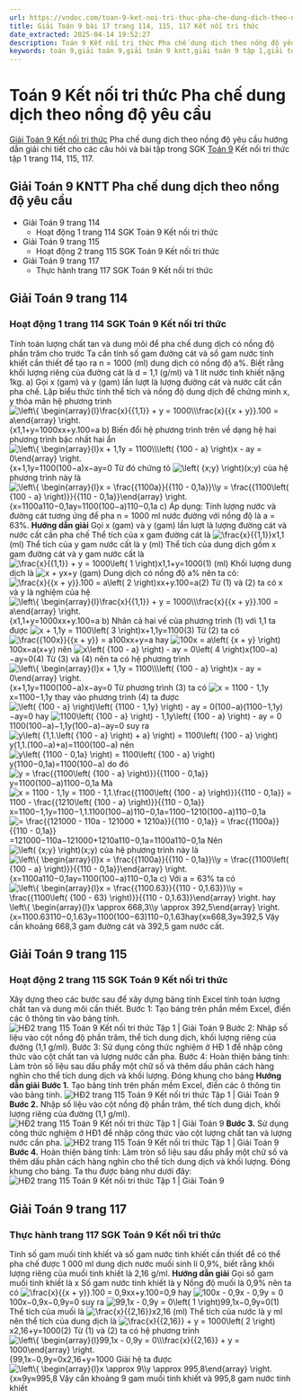 ```yaml
---
url: https://vndoc.com/toan-9-ket-noi-tri-thuc-pha-che-dung-dich-theo-nong-do-yeu-cau-321008
title: Giải Toán 9 bài 17 trang 114, 115, 117 Kết nối tri thức
date_extracted: 2025-04-14 19:52:27
description: Toán 9 Kết nối tri thức Pha chế dung dịch theo nồng độ yêu cầu hướng dẫn giải chi tiết các câu hỏi và bài tập trong SGK Toán 9 Kết nối tri thức tập 1.
keywords: toán 9,giải toán 9,giải toán 9 kntt,giải toán 9 tập 1,giải toán 9 kết nối tri thức,toán 9 kết nối tri thức tập 1,Toán 9 Kết nối tri thức Pha chế dung dịch theo nồng độ yêu cầu,giải Toán 9 Kết nối tri thức Pha chế dung dịch theo nồng độ yêu cầu,Pha chế dung dịch theo nồng độ yêu cầu,toán 9 kết nối tri thức tập 1 trang 114,toán 9 kết nối tri thức tập 1 trang 115,toán 9 kết nối tri thức tập 1 trang 116,toán 9 kết nối tri thức tập 1 trang 117
---
```


# Toán 9 Kết nối tri thức Pha chế dung dịch theo nồng độ yêu cầu
[Giải Toán 9 Kết nối tri thức](<https://vndoc.com/toan-9-ket-noi-tri-thuc>) Pha chế dung dịch theo nồng độ yêu cầu hướng dẫn giải chi tiết cho các câu hỏi và bài tập trong SGK [Toán 9](<https://vndoc.com/toan-lop9>) Kết nối tri thức tập 1 trang 114, 115, 117.
## Giải Toán 9 KNTT Pha chế dung dịch theo nồng độ yêu cầu
  * Giải Toán 9 trang 114
    * Hoạt động 1 trang 114 SGK Toán 9 Kết nối tri thức
  * Giải Toán 9 trang 115
    * Hoạt động 2 trang 115 SGK Toán 9 Kết nối tri thức
  * Giải Toán 9 trang 117
    * Thực hành trang 117 SGK Toán 9 Kết nối tri thức

## **Giải Toán 9 trang 114**
### **Hoạt động 1 trang 114 SGK Toán 9 Kết nối tri thức**
Tính toán lượng chất tan và dung môi để pha chế dung dịch có nồng độ phần trăm cho trước
Ta cần tính số gam đường cát và số gam nước tinh khiết cần thiết để tạo ra n = 1000 \(ml\) dung dịch có nồng độ a%. Biết rằng khối lượng riêng của đường cát là d = 1,1 \(g/ml\) và 1 lít nước tinh khiết nặng 1kg.
a\) Gọi x \(gam\) và y \(gam\) lần lượt là lượng đường cát và nước cất cần pha chế. Lập biểu thức tính thể tích và nồng độ dung dịch để chứng minh x, y thỏa mãn hệ phương trình
![\\left\\{ \\begin{array}{l}\\frac{x}{{1,1}} + y = 1000\\\\\\frac{x}{{x + y}}.100 = a\\end{array} \\right.](https://i.vdoc.vn/data/image/blank.png)\{x1,1+y=1000xx+y.100=a
b\) Biến đổi hệ phương trình trên về dạng hệ hai phương trình bậc nhất hai ẩn
![\\left\\{ \\begin{array}{l}x + 1,1y = 1100\\\\\\left\( {100 - a} \\right\)x - ay = 0\\end{array} \\right.](https://i.vdoc.vn/data/image/blank.png)\{x+1,1y=1100\(100−a\)x−ay=0
Từ đó chứng tỏ ![\\left\( {x;y} \\right\)](https://i.vdoc.vn/data/image/blank.png)\(x;y\) của hệ phương trình này là
![\\left\\{ \\begin{array}{l}x = \\frac{{1100a}}{{110 - 0,1a}}\\\\y = \\frac{{1100\\left\( {100 - a} \\right\)}}{{110 - 0,1a}}\\end{array} \\right.](https://i.vdoc.vn/data/image/blank.png)\{x=1100a110−0,1ay=1100\(100−a\)110−0,1a
c\) Áp dụng: Tính lượng nước và đường cát tương ứng để pha n = 1000 ml nước đường với nồng độ là a = 63%.
**Hướng dẫn giải**
Gọi x \(gam\) và y \(gam\) lần lượt là lượng đường cát và nước cất cần pha chế
Thể tích của x gam đường cát là ![\\frac{x}{{1,1}}](https://i.vdoc.vn/data/image/blank.png)x1,1 \(ml\)
Thể tích của y gam nước cất là y \(ml\)
Thể tích của dung dịch gồm x gam đường cát và y gam nước cất là ![\\frac{x}{{1,1}} + y = 1000\\left\( 1 \\right\)](https://i.vdoc.vn/data/image/blank.png)x1,1+y=1000\(1\) \(ml\)
Khối lượng dung dịch là ![x + y](https://i.vdoc.vn/data/image/blank.png)x+y \(gam\)
Dung dịch có nồng độ a% nên ta có: ![\\frac{x}{{x + y}}.100 = a\\left\( 2 \\right\)](https://i.vdoc.vn/data/image/blank.png)xx+y.100=a\(2\)
Từ \(1\) và \(2\) ta có x và y là nghiệm của hệ
![\\left\\{ \\begin{array}{l}\\frac{x}{{1,1}} + y = 1000\\\\\\frac{x}{{x + y}}.100 = a\\end{array} \\right.](https://i.vdoc.vn/data/image/blank.png)\{x1,1+y=1000xx+y.100=a
b\) Nhân cả hai vế của phương trình \(1\) với 1,1 ta được ![x + 1,1y = 1100\\left\( 3 \\right\)](https://i.vdoc.vn/data/image/blank.png)x+1,1y=1100\(3\)
Từ \(2\) ta có ![\\frac{{100x}}{{x + y}} = a](https://i.vdoc.vn/data/image/blank.png)100xx+y=a hay ![100x = a\\left\( {x + y} \\right\)](https://i.vdoc.vn/data/image/blank.png)100x=a\(x+y\) nên ![x\\left\( {100 - a} \\right\) - ay = 0\\left\( 4 \\right\)](https://i.vdoc.vn/data/image/blank.png)x\(100−a\)−ay=0\(4\)
Từ \(3\) và \(4\) nên ta có hệ phương trình
![\\left\\{ \\begin{array}{l}x + 1,1y = 1100\\\\\\left\( {100 - a} \\right\)x - ay = 0\\end{array} \\right.](https://i.vdoc.vn/data/image/blank.png)\{x+1,1y=1100\(100−a\)x−ay=0
Từ phương trình \(3\) ta có ![x = 1100 - 1,1y](https://i.vdoc.vn/data/image/blank.png)x=1100−1,1y thay vào phương trình \(4\) ta được ![\\left\( {100 - a} \\right\)\\left\( {1100 - 1,1y} \\right\) - ay = 0](https://i.vdoc.vn/data/image/blank.png)\(100−a\)\(1100−1,1y\)−ay=0 hay ![1100\\left\( {100 - a} \\right\) - 1,1y\\left\( {100 - a} \\right\) - ay = 0](https://i.vdoc.vn/data/image/blank.png)1100\(100−a\)−1,1y\(100−a\)−ay=0 suy ra ![y\\left\( {1,1.\\left\( {100 - a} \\right\) + a} \\right\) = 1100\\left\( {100 - a} \\right\)](https://i.vdoc.vn/data/image/blank.png)y\(1,1.\(100−a\)+a\)=1100\(100−a\) nên ![y\\left\( {1100 - 0,1a} \\right\) = 1100\\left\( {100 - a} \\right\)](https://i.vdoc.vn/data/image/blank.png)y\(1100−0,1a\)=1100\(100−a\) do đó ![y = \\frac{{1100\\left\( {100 - a} \\right\)}}{{1100 - 0,1a}}](https://i.vdoc.vn/data/image/blank.png)y=1100\(100−a\)1100−0,1a
Mà ![x = 1100 - 1,1y = 1100 - 1,1.\\frac{{1100\\left\( {100 - a} \\right\)}}{{110 - 0,1a}} = 1100 - \\frac{{1210\\left\( {100 - a} \\right\)}}{{110 - 0,1a}}](https://i.vdoc.vn/data/image/blank.png)x=1100−1,1y=1100−1,1.1100\(100−a\)110−0,1a=1100−1210\(100−a\)110−0,1a
![= \\frac{{121000 - 110a - 121000 + 1210a}}{{110 - 0,1a}} = \\frac{{1100a}}{{110 - 0,1a}}](https://i.vdoc.vn/data/image/blank.png)=121000−110a−121000+1210a110−0,1a=1100a110−0,1a
Nên ![\\left\( {x;y} \\right\)](https://i.vdoc.vn/data/image/blank.png)\(x;y\) của hệ phương trình này là
![\\left\\{ \\begin{array}{l}x = \\frac{{1100a}}{{110 - 0,1a}}\\\\y = \\frac{{1100\\left\( {100 - a} \\right\)}}{{110 - 0,1a}}\\end{array} \\right.](https://i.vdoc.vn/data/image/blank.png)\{x=1100a110−0,1ay=1100\(100−a\)110−0,1a
c\) Với a = 63% ta có
![\\left\\{ \\begin{array}{l}x = \\frac{{1100.63}}{{110 - 0,1.63}}\\\\y = \\frac{{1100\\left\( {100 - 63} \\right\)}}{{110 - 0,1.63}}\\end{array} \\right. hay \\left\\{ \\begin{array}{l}x \\approx 668,3\\\\y \\approx 392,5\\end{array} \\right.](https://i.vdoc.vn/data/image/blank.png)\{x=1100.63110−0,1.63y=1100\(100−63\)110−0,1.63hay\{x≈668,3y≈392,5
Vậy cần khoảng 668,3 gam đường cát và 392,5 gam nước cất.
## **Giải Toán 9 trang 115**
### **Hoạt động 2 trang 115 SGK Toán 9 Kết nối tri thức**
Xây dựng theo các bước sau để xây dựng bảng tính Excel tính toán lượng chất tan và dung môi cần thiết.
Bước 1: Tạo bảng trên phần mềm Excel, điền các ô thông tin vào bảng tính.
![HĐ2 trang 115 Toán 9 Kết nối tri thức Tập 1 | Giải Toán 9](https://i.vdoc.vn/data/image/2024/05/29/hd2-trang-115-toan-9-tap-1.png)
Bước 2: Nhập số liệu vào cột nồng độ phần trăm, thể tích dung dịch, khối lượng riêng của đường \(1,1 g/ml\).
Bước 3: Sử dụng công thức nghiệm ở HĐ 1 để nhập công thức vào cột chất tan và lượng nước cần pha.
Bước 4: Hoàn thiện bảng tính: Làm tròn số liệu sau dấu phẩy một chữ số và thêm dấu phân cách hàng nghìn cho thể tích dung dịch và khối lượng. Đóng khung cho bảng
**Hướng dẫn giải**
**Bước 1.** Tạo bảng tính trên phần mềm Excel, điền các ô thông tin vào bảng tính.
![HĐ2 trang 115 Toán 9 Kết nối tri thức Tập 1 | Giải Toán 9](https://i.vdoc.vn/data/image/2024/05/29/hd2-trang-115-toan-9-tap-1-1.png)
**Bước 2.** Nhập số liệu vào cột nồng độ phần trăm, thể tích dung dịch, khối lượng riêng của đường \(1,1 g/ml\).
![HĐ2 trang 115 Toán 9 Kết nối tri thức Tập 1 | Giải Toán 9](https://i.vdoc.vn/data/image/2024/05/29/hd2-trang-115-toan-9-tap-1-2.png)
**Bước 3.** Sử dụng công thức nghiệm ở HĐ1 để nhập công thức vào cột lượng chất tan và lượng nước cần pha.
![HĐ2 trang 115 Toán 9 Kết nối tri thức Tập 1 | Giải Toán 9](https://i.vdoc.vn/data/image/2024/05/29/hd2-trang-115-toan-9-tap-1-3.png)
**Bước 4.** Hoàn thiện bảng tính: Làm tròn số liệu sau dấu phẩy một chữ số và thêm dấu phân cách hàng nghìn cho thể tích dung dịch và khối lượng. Đóng khung cho bảng.
Ta thu được bảng như dưới đây:
![HĐ2 trang 115 Toán 9 Kết nối tri thức Tập 1 | Giải Toán 9](https://i.vdoc.vn/data/image/2024/05/29/hd2-trang-115-toan-9-tap-1-4.png)
## **Giải Toán 9 trang 117**
### **Thực hành trang 117 SGK Toán 9 Kết nối tri thức**
Tính số gam muối tính khiết và số gam nước tinh khiết cần thiết để có thể pha chế được 1 000 ml dung dịch nước muối sinh lí 0,9%, biết rằng khối lượng riêng của muối tinh khiết là 2,16 g/ml.
**Hướng dẫn giải**
Gọi số gam muối tinh khiết là x
Số gam nước tinh khiết là y
Nồng độ muối là 0,9% nên ta có ![\\frac{x}{{x + y}}.100 = 0,9](https://i.vdoc.vn/data/image/blank.png)xx+y.100=0,9 hay ![100x - 0,9x - 0,9y = 0](https://i.vdoc.vn/data/image/blank.png)100x−0,9x−0,9y=0 suy ra ![99,1x - 0,9y = 0\\left\( 1 \\right\)](https://i.vdoc.vn/data/image/blank.png)99,1x−0,9y=0\(1\)
Thể tích của muối là ![\\frac{x}{{2,16}}](https://i.vdoc.vn/data/image/blank.png)x2,16 \(ml\)
Thể tích của nước là y ml nên thể tích của dung dịch là ![\\frac{x}{{2,16}} + y = 1000\\left\( 2 \\right\)](https://i.vdoc.vn/data/image/blank.png)x2,16+y=1000\(2\)
Từ \(1\) và \(2\) ta có hệ phương trình
![\\left\\{ \\begin{array}{l}99,1x - 0,9y = 0\\\\\\frac{x}{{2,16}} + y = 1000\\end{array} \\right.](https://i.vdoc.vn/data/image/blank.png)\{99,1x−0,9y=0x2,16+y=1000
Giải hệ ta được
![\\left\\{ \\begin{array}{l}x \\approx 9\\\\y \\approx 995,8\\end{array} \\right.](https://i.vdoc.vn/data/image/blank.png)\{x≈9y≈995,8
Vậy cần khoảng 9 gam muối tinh khiết và 995,8 gam nước tinh khiết
